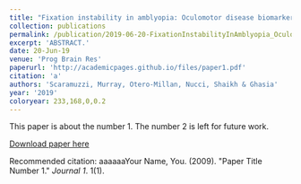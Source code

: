 ```yaml
---
title: "Fixation instability in amblyopia: Oculomotor disease biomarkers predictive of treatment effectiveness."
collection: publications
permalink: /publication/2019-06-20-FixationInstabilityInAmblyopia_OculomotorDiseaseBiomarkersPredi
excerpt: 'ABSTRACT.'
date: 20-Jun-19
venue: 'Prog Brain Res'
paperurl: 'http://academicpages.github.io/files/paper1.pdf'
citation: 'a'
authors: 'Scaramuzzi, Murray, Otero-Millan, Nucci, Shaikh & Ghasia'
year: '2019'
coloryear: 233,168,0,0.2
---
```

This paper is about the number 1. The number 2 is left for future work.

[Download paper here](http://academicpages.github.io/files/paper1.pdf)

Recommended citation: aaaaaaYour Name, You. (2009). "Paper Title Number 1." <i>Journal 1</i>. 1(1).

